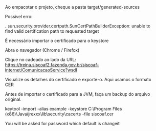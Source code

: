 Ao empacotar o projeto, cheque a pasta target/generated-sources

Possivel erro:

. sun.security.provider.certpath.SunCertPathBuilderException: unable to find valid certification path to requested target

É necessário importar o certificado para o keystore

Abra o navegador (Chrome / Firefox)

Clique no cadeado ao lado da URL: https://treina.siscoaf2.fazenda.gov.br/siscoaf-internet/ComunicacaoService?wsdl

Visualize os detalhes do certificado e exporte-o. Aqui usamos o formato CER

Antes de importar o certificado para a JVM, faça um backup do arquivo original.

keytool -import -alias example -keystore  C:\Program Files (x86)\Java\jrexxx\lib\security\cacerts -file siscoaf.cer

You will be asked for password which default is changeit


 